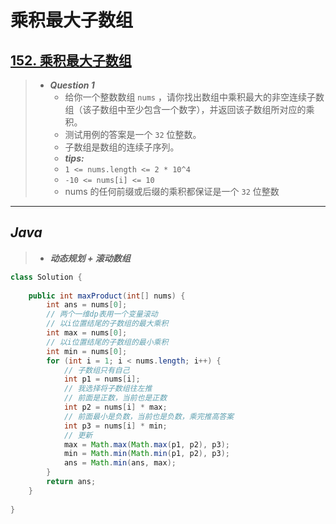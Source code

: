 # 乘积最大子数组

## [152. 乘积最大子数组](https://leetcode.cn/problems/maximum-product-subarray/)

> - ***Question 1***
>   - 给你一个整数数组 `nums` ，请你找出数组中乘积最大的非空连续子数组（该子数组中至少包含一个数字），并返回该子数组所对应的乘积。
>   - 测试用例的答案是一个 `32` 位整数。
>   - 子数组是数组的连续子序列。
>   - ***tips:***
>   - `1 <= nums.length <= 2 * 10^4`
>   - `-10 <= nums[i] <= 10`
>   - nums 的任何前缀或后缀的乘积都保证是一个 `32` 位整数

---

## *Java*

> - ***动态规划 + 滚动数组***

```java
class Solution {
    
    public int maxProduct(int[] nums) {
        int ans = nums[0];
        // 两个一维dp表用一个变量滚动
        // 以i位置结尾的子数组的最大乘积
        int max = nums[0];
        // 以i位置结尾的子数组的最小乘积
        int min = nums[0];
        for (int i = 1; i < nums.length; i++) {
            // 子数组只有自己
            int p1 = nums[i];
            // 我选择将子数组往左推
            // 前面是正数，当前也是正数
            int p2 = nums[i] * max;
            // 前面最小是负数，当前也是负数，乘完推高答案
            int p3 = nums[i] * min;
            // 更新
            max = Math.max(Math.max(p1, p2), p3);
            min = Math.min(Math.min(p1, p2), p3);
            ans = Math.min(ans, max);
        }
        return ans;
    }
    
}
```
